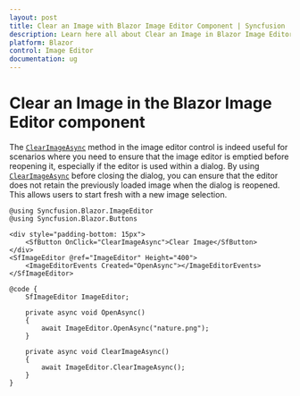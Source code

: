 ```yaml
---
layout: post
title: Clear an Image with Blazor Image Editor Component | Syncfusion
description: Learn here all about Clear an Image in Blazor Image Editor component in Blazor Server App and Blazor WebAssembly App.
platform: Blazor
control: Image Editor
documentation: ug
---
```


# Clear an Image in the Blazor Image Editor component

The [`ClearImageAsync`](https://help.syncfusion.com/cr/blazor/Syncfusion.Blazor.ImageEditor.SfImageEditor.html#Syncfusion_Blazor_ImageEditor_SfImageEditor_ClearImageAsync) method in the image editor control is indeed useful for scenarios where you need to ensure that the image editor is emptied before reopening it, especially if the editor is used within a dialog. By using [`ClearImageAsync`](https://help.syncfusion.com/cr/blazor/Syncfusion.Blazor.ImageEditor.SfImageEditor.html#Syncfusion_Blazor_ImageEditor_SfImageEditor_ClearImageAsync) before closing the dialog, you can ensure that the editor does not retain the previously loaded image when the dialog is reopened. This allows users to start fresh with a new image selection.

```cshtml
@using Syncfusion.Blazor.ImageEditor
@using Syncfusion.Blazor.Buttons

<div style="padding-bottom: 15px">
    <SfButton OnClick="ClearImageAsync">Clear Image</SfButton>
</div>
<SfImageEditor @ref="ImageEditor" Height="400">
    <ImageEditorEvents Created="OpenAsync"></ImageEditorEvents>
</SfImageEditor> 

@code {
    SfImageEditor ImageEditor; 

    private async void OpenAsync() 
    { 
        await ImageEditor.OpenAsync("nature.png"); 
    }

    private async void ClearImageAsync()
    {
        await ImageEditor.ClearImageAsync();
    }
}
```